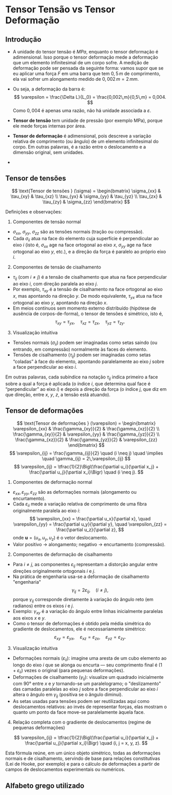 # Tensor Tensão vs Tensor Deformação

## Introdução
- A unidade do tensor tensão é $MPa$, enquanto o tensor deformação é adimensional. Isso porque o tensor deformação mede a deformação que um elemento infinitesimal de um corpo sofre. A medição de deformação pode ser pensada da seguinte forma: vamos supor que se eu aplicar uma força $F$ em uma barra que tem $0,5\,m$ de comprimento, ela vai sofrer um alongamento medido de $0,002\,m = 2\,mm$. 
- Ou seja, a deformação da barra é:
$$
\varepsilon = \frac{\Delta L}{L_0} = \frac{0,002\,m}{0,5\,m} = 0,004.
$$
Como $0,004$ é apenas uma razão, não há unidade associada a $\varepsilon$.

- $\textbf{Tensor de tensão}$ tem unidade de pressão (por exemplo MPa), porque ele mede forças internas por área.
- $\textbf{Tensor de deformação}$ é adimensional, pois descreve a variação relativa de comprimento (ou ângulo) de um elemento infinitesimal do corpo. Em outras palavras, é a razão entre o deslocamento e a dimensão original, sem unidades.
- 
## Tensor de tensões

$$
\text{Tensor de tensões } (\sigma)  =
\begin{bmatrix}
\sigma_{xx} & \tau_{xy} & \tau_{xz} \\
\tau_{yx} & \sigma_{yy} & \tau_{yz} \\
\tau_{zx} & \tau_{zy} & \sigma_{zz}
\end{bmatrix}
$$

Definições e observações:
1. Componentes de tensão normal
- $\sigma_{xx}$, $\sigma_{yy}$, $\sigma_{zz}$ são as tensões normais (tração ou compressão).
- Cada $\sigma_{ii}$ atua na face do elemento cuja superfície é perpendicular ao eixo $i$ (isto é, $\sigma_{xx}$ age na face ortogonal ao eixo $x$, $\sigma_{yy}$ age na face ortogonal ao eixo $y$, etc.), e a direção da força é paralelo ao próprio eixo $i$.

2. Componentes de tensão de cisalhamento
- $\tau_{ij}$ (com $i \neq j$) é a tensão de cisalhamento que atua na face perpendicular ao eixo $i$, com direção paralela ao eixo $j$.
- Por exemplo, $\tau_{xy}$ é a tensão de cisalhamento na face ortogonal ao eixo $x$, mas apontando na direção $y$. De modo equivalente, $\tau_{yx}$ atua na face ortogonal ao eixo $y$, apontando na direção $x$.
- Em meios contínuos sem momento externo distribuído (hipótese de ausência de corpos-de-forma), o tensor de tensões é simétrico, isto é,
$$
\tau_{xy} = \tau_{yx}, \quad \tau_{xz} = \tau_{zx}, \quad \tau_{yz} = \tau_{zy}.
$$

3. Visualização intuitiva
- Tensões normais ($\sigma_{ii}$) podem ser imaginadas como setas saindo (ou entrando, em compressão) normalmente às faces do elemento.
- Tensões de cisalhamento ($\tau_{ij}$) podem ser imaginadas como setas “coladas” à face do elemento, apontando paralelamente ao eixo $j$ sobre a face perpendicular ao eixo $i$.

Em outras palavras, cada subíndice na notação $\tau_{ij}$ indica primeiro a face sobre a qual a força é aplicada (o índice $i$, que determina qual face é “perpendicular” ao eixo $i$) e depois a direção da força (o índice $j$, que diz em que direção, entre $x$, $y$, $z$, a tensão está atuando).


## Tensor de deformações

$$
\text{Tensor de deformações } (\varepsilon) =
\begin{bmatrix}
\varepsilon_{xx} & \frac{\gamma_{xy}}{2} & \frac{\gamma_{xz}}{2} \\
\frac{\gamma_{xy}}{2} & \varepsilon_{yy} & \frac{\gamma_{yz}}{2} \\
\frac{\gamma_{xz}}{2} & \frac{\gamma_{yz}}{2} & \varepsilon_{zz}
\end{bmatrix}
$$
$$
\varepsilon_{ij} = \frac{\gamma_{ij}}{2} \quad (i \neq j) \quad \implies \quad \gamma_{ij} = 2\,\varepsilon_{ij}
$$
$$
\varepsilon_{ij} = \tfrac{1}{2}\Bigl(\frac{\partial u_i}{\partial x_j} + \frac{\partial u_j}{\partial x_i}\Bigr) \quad (i \neq j).
$$



1. Componentes de deformação normal

- $\varepsilon_{xx}, \varepsilon_{yy}, \varepsilon_{zz}$ são as deformações normais (alongamento ou encurtamento).
- Cada $\varepsilon_{ii}$ mede a variação relativa de comprimento de uma fibra originalmente paralela ao eixo $i$:
$$
\varepsilon_{xx} = \frac{\partial u_x}{\partial x}, \quad
\varepsilon_{yy} = \frac{\partial u_y}{\partial y}, \quad
\varepsilon_{zz} = \frac{\partial u_z}{\partial z},
$$
onde $\mathbf{u} = (u_x, u_y, u_z)$ é o vetor deslocamento.
- Valor positivo $\to$ alongamento; negativo $\to$ encurtamento (compressão).

2. Componentes de deformação de cisalhamento

- Para $i \neq j$, as componentes $\varepsilon_{ij}$ representam a distorção angular entre direções originalmente ortogonais $i$ e $j$.
- Na prática de engenharia usa-se a deformação de cisalhamento "engenharia"
$$
\gamma_{ij} = 2\varepsilon_{ij}, \quad (i \neq j),
$$
porque $\gamma_{ij}$ corresponde diretamente à variação do ângulo reto (em radianos) entre os eixos $i$ e $j$.
- Exemplo: $\gamma_{xy}$ é a variação do ângulo entre linhas inicialmente paralelas aos eixos $x$ e $y$.
- Como o tensor de deformações é obtido pela média simétrica do gradiente de deslocamentos, ele é necessariamente simétrico:
$$
\varepsilon_{xy} = \varepsilon_{yx}, \quad
\varepsilon_{xz} = \varepsilon_{zx}, \quad
\varepsilon_{yz} = \varepsilon_{zy}.
$$

3. Visualização intuitiva

- Deformações normais ($\varepsilon_{ii}$): imagine uma aresta de um cubo elemento ao longo do eixo $i$ que se alonga ou encurta — seu comprimento final é $(1 + \varepsilon_{ii})$ vezes o original (para pequenas deformações).
- Deformações de cisalhamento ($\gamma_{ij}$): visualize um quadrado inicialmente com 90° entre $x$ e $y$ tornando-se um paralelogramo; o "deslizamento" das camadas paralelas ao eixo $j$ sobre a face perpendicular ao eixo $i$ altera o ângulo em $\gamma_{ij}$ (positiva se o ângulo diminui).
- As setas usadas para tensões podem ser reutilizadas aqui como deslocamentos relativos: ao invés de representar forças, elas mostram o quanto um ponto da face move-se paralelamente àquela face.

4. Relação completa com o gradiente de deslocamentos (regime de pequenas deformações)

$$
\varepsilon_{ij} = \tfrac{1}{2}\Bigl(\frac{\partial u_i}{\partial x_j} + \frac{\partial u_j}{\partial x_i}\Bigr) \quad (i, j = x, y, z).
$$

Esta fórmula reúne, em um único objeto simétrico, todas as deformações normais e de cisalhamento, servindo de base para relações constitutivas (Lei de Hooke, por exemplo) e para o cálculo de deformações a partir de campos de deslocamentos experimentais ou numéricos.


## Alfabeto grego utilizado 
